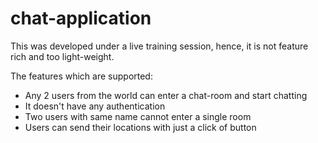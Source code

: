 # chat-application

This was developed under a live training session, hence, it is not feature rich and too light-weight. 

The features which are supported:
- Any 2 users from the world can enter a chat-room and start chatting
- It doesn't have any authentication
- Two users with same name cannot enter a single room
- Users can send their locations with just a click of button

